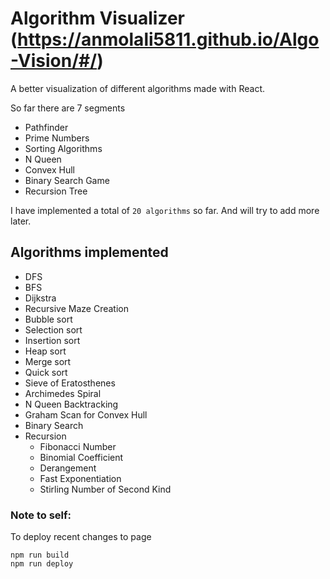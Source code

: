 
# Algorithm Visualizer   (https://anmolali5811.github.io/Algo-Vision/#/)

A better visualization of different algorithms made with React. 

  

So far there are 7 segments  
- Pathfinder
- Prime Numbers
- Sorting Algorithms
- N Queen
- Convex Hull
- Binary Search Game
- Recursion Tree


I have implemented a total of `20 algorithms` so far. And will try to add more later.  

## Algorithms implemented 

- DFS
- BFS
- Dijkstra
- Recursive Maze Creation
- Bubble sort
- Selection sort
- Insertion sort
- Heap sort
- Merge sort
- Quick sort
- Sieve of Eratosthenes
- Archimedes Spiral
- N Queen Backtracking
- Graham Scan for Convex Hull
- Binary Search
- Recursion
  - Fibonacci Number
  - Binomial Coefficient
  - Derangement
  - Fast Exponentiation
  - Stirling Number of Second Kind







### Note to self:

To deploy recent changes to page

```
npm run build
npm run deploy
```



   

